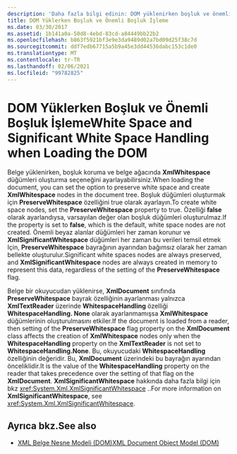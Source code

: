 ```yaml
---
description: 'Daha fazla bilgi edinin: DOM yüklenirken boşluk ve önemli boşluk Işleme'
title: DOM Yüklerken Boşluk ve Önemli Boşluk İşleme
ms.date: 03/30/2017
ms.assetid: 1b141a0a-50d8-4ebd-83cd-a84449bb22b2
ms.openlocfilehash: b863f5921bf3e9e3da9489d02a7bd09d25f38c7d
ms.sourcegitcommit: ddf7edb67715a5b9a45e3dd44536dabc153c1de0
ms.translationtype: MT
ms.contentlocale: tr-TR
ms.lasthandoff: 02/06/2021
ms.locfileid: "99782825"
---
```

# <a name="white-space-and-significant-white-space-handling-when-loading-the-dom"></a><span data-ttu-id="3df45-103">DOM Yüklerken Boşluk ve Önemli Boşluk İşleme</span><span class="sxs-lookup"><span data-stu-id="3df45-103">White Space and Significant White Space Handling when Loading the DOM</span></span>

<span data-ttu-id="3df45-104">Belge yüklenirken, boşluk koruma ve belge ağacında **XmlWhitespace** düğümleri oluşturma seçeneğini ayarlayabilirsiniz.</span><span class="sxs-lookup"><span data-stu-id="3df45-104">When loading the document, you can set the option to preserve white space and create **XmlWhitespace** nodes in the document tree.</span></span> <span data-ttu-id="3df45-105">Boşluk düğümleri oluşturmak için **PreserveWhitespace** özelliğini true olarak ayarlayın.</span><span class="sxs-lookup"><span data-stu-id="3df45-105">To create white space nodes, set the **PreserveWhitespace** property to true.</span></span> <span data-ttu-id="3df45-106">Özelliği **false** olarak ayarlandıysa, varsayılan değer olan boşluk düğümleri oluşturulmaz.</span><span class="sxs-lookup"><span data-stu-id="3df45-106">If the property is set to **false**, which is the default, white space nodes are not created.</span></span> <span data-ttu-id="3df45-107">Önemli beyaz alanlar düğümleri her zaman korunur ve **XmlSignificantWhitespace** düğümleri her zaman bu verileri temsil etmek Için, **PreserveWhitespace** bayrağının ayarından bağımsız olarak her zaman bellekte oluşturulur.</span><span class="sxs-lookup"><span data-stu-id="3df45-107">Significant white spaces nodes are always preserved, and **XmlSignificantWhitespace** nodes are always created in memory to represent this data, regardless of the setting of the **PreserveWhitespace** flag.</span></span>  
  
 <span data-ttu-id="3df45-108">Belge bir okuyucudan yüklenirse, **XmlDocument** sınıfında **PreserveWhitespace** bayrak özelliğinin ayarlanması yalnızca **XmlTextReader** üzerinde **WhitespaceHandling** özelliği **WhitespaceHandling. None** olarak ayarlanmamışsa **XmlWhitespace** düğümlerinin oluşturulmasını etkiler.</span><span class="sxs-lookup"><span data-stu-id="3df45-108">If the document is loaded from a reader, then setting of the **PreserveWhitespace** flag property on the **XmlDocument** class affects the creation of **XmlWhitespace** nodes only when the **WhitespaceHandling** property on the **XmlTextReader** is not set to **WhitespaceHandling.None**.</span></span> <span data-ttu-id="3df45-109">Bu, okuyucudaki **WhitespaceHandling** özelliğinin değeridir. Bu, **XmlDocument** üzerindeki bu bayrağın ayarından önceliklidir.</span><span class="sxs-lookup"><span data-stu-id="3df45-109">It is the value of the **WhitespaceHandling** property on the reader that takes precedence over the setting of that flag on the **XmlDocument**.</span></span> <span data-ttu-id="3df45-110">**XmlSignificantWhitespace** hakkında daha fazla bilgi için bkz <xref:System.Xml.XmlSignificantWhitespace> ..</span><span class="sxs-lookup"><span data-stu-id="3df45-110">For more information on **XmlSignificantWhitespace**, see <xref:System.Xml.XmlSignificantWhitespace>.</span></span>  
  
## <a name="see-also"></a><span data-ttu-id="3df45-111">Ayrıca bkz.</span><span class="sxs-lookup"><span data-stu-id="3df45-111">See also</span></span>

- [<span data-ttu-id="3df45-112">XML Belge Nesne Modeli (DOM)</span><span class="sxs-lookup"><span data-stu-id="3df45-112">XML Document Object Model (DOM)</span></span>](xml-document-object-model-dom.md)
